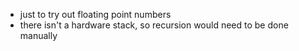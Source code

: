 - just to try out floating point numbers
- there isn't a hardware stack, so recursion would need to be done manually
